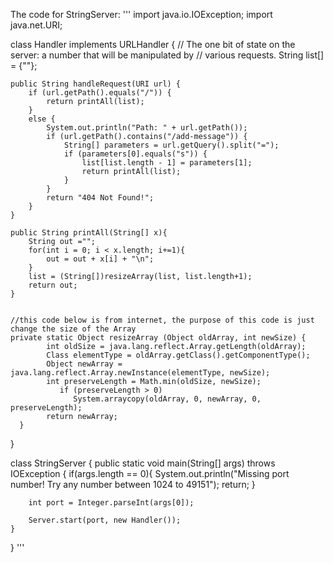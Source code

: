 The code for StringServer:
'''
import java.io.IOException;
import java.net.URI;

class Handler implements URLHandler {
    // The one bit of state on the server: a number that will be manipulated by
    // various requests.
    String list[] = {""};

    public String handleRequest(URI url) {
        if (url.getPath().equals("/")) {
            return printAll(list);
        }
        else {
            System.out.println("Path: " + url.getPath());
            if (url.getPath().contains("/add-message")) {
                String[] parameters = url.getQuery().split("=");
                if (parameters[0].equals("s")) {
                    list[list.length - 1] = parameters[1];   
                    return printAll(list);
                }
            }
            return "404 Not Found!";
        }
    }

    public String printAll(String[] x){
        String out ="";
        for(int i = 0; i < x.length; i+=1){
            out = out + x[i] + "\n";
        }
        list = (String[])resizeArray(list, list.length+1);
        return out;
    }


    //this code below is from internet, the purpose of this code is just change the size of the Array
    private static Object resizeArray (Object oldArray, int newSize) {
            int oldSize = java.lang.reflect.Array.getLength(oldArray);
            Class elementType = oldArray.getClass().getComponentType();
            Object newArray = java.lang.reflect.Array.newInstance(elementType, newSize);
            int preserveLength = Math.min(oldSize, newSize);
               if (preserveLength > 0)
                  System.arraycopy(oldArray, 0, newArray, 0, preserveLength);
            return newArray;
      }
}

class StringServer {
    public static void main(String[] args) throws IOException {
        if(args.length == 0){
            System.out.println("Missing port number! Try any number between 1024 to 49151");
            return;
        }

        int port = Integer.parseInt(args[0]);

        Server.start(port, new Handler());
    }
}
'''
